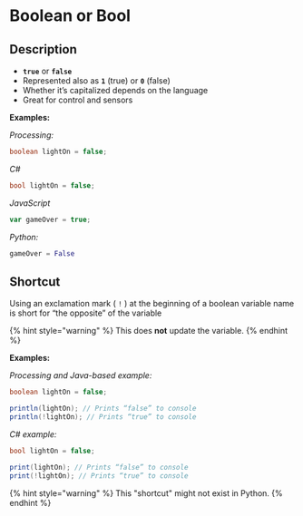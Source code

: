 # Boolean or Bool

## Description

* **`true`** or **`false`**
* Represented also as **`1`** \(true\) or **`0`** \(false\)
* Whether it’s capitalized depends on the language
* Great for control and sensors

**Examples:**

_Processing:_

```java
boolean lightOn = false;
```

_C\#_

```csharp
bool lightOn = false;
```

_JavaScript_

```javascript
var gameOver = true;
```

  _Python:_

```python
gameOver = False
```

## Shortcut

Using an exclamation mark \( `!` \) at the beginning of a boolean variable name is short for “the opposite” of the variable

{% hint style="warning" %}
This does **not** update the variable.
{% endhint %}

**Examples:**

_Processing and Java-based example:_

```java
boolean lightOn = false;

println(lightOn); // Prints “false” to console
println(!lightOn); // Prints “true” to console

```

_C\# example:_

```csharp
bool lightOn = false;

print(lightOn); // Prints “false” to console
print(!lightOn); // Prints “true” to console

```

{% hint style="warning" %}
This "shortcut" might not exist in Python.
{% endhint %}

